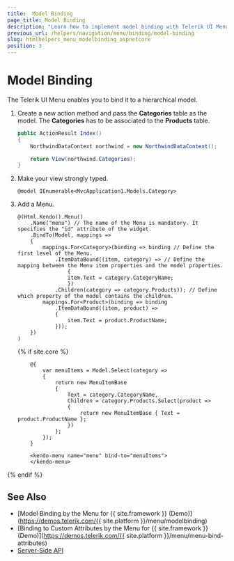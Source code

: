 ```yaml
---
title:  Model Binding
page_title: Model Binding
description: "Learn how to implement model binding with Telerik UI Menu component for {{ site.framework }}."
previous_url: /helpers/navigation/menu/binding/model-binding
slug: htmlhelpers_menu_modelbinding_aspnetcore
position: 3
---
```


# Model Binding

The Telerik UI Menu enables you to bind it to a hierarchical model.

1. Create a new action method and pass the **Categories** table as the model. The **Categories** has to be associated to the **Products** table.

    ```C#
    public ActionResult Index()
    {
        NorthwindDataContext northwind = new NorthwindDataContext();

        return View(northwind.Categories);
    }
    ```

1. Make your view strongly typed.

    ```Razor
    @model IEnumerable<MvcApplication1.Models.Category>
    ```

1. Add a Menu.

    ```HtmlHelper
    @(Html.Kendo().Menu()
        .Name("menu") // The name of the Menu is mandatory. It specifies the "id" attribute of the widget.
        .BindTo(Model, mappings =>
        {
            mappings.For<Category>(binding => binding // Define the first level of the Menu.
                .ItemDataBound((item, category) => // Define the mapping between the Menu item properties and the model properties.
                    {
                    item.Text = category.CategoryName;
                    })
                .Children(category => category.Products)); // Define which property of the model contains the children.
            mappings.For<Product>(binding => binding
                .ItemDataBound((item, product) =>
                {
                    item.Text = product.ProductName;
                }));
        })
    )
    ```
    {% if site.core %}
    ```TagHelper
        @{
            var menuItems = Model.Select(category =>
            {
                return new MenuItemBase
                {
                    Text = category.CategoryName,
                    Children = category.Products.Select(product =>
                    {
                        return new MenuItemBase { Text = product.ProductName };
                    })
                };
            });
        }

        <kendo-menu name="menu" bind-to="menuItems">
        </kendo-menu>
    ```
{% endif %}


## See Also

* [Model Binding by the Menu for {{ site.framework }} (Demo)](https://demos.telerik.com/{{ site.platform }}/menu/modelbinding)
* [Binding to Custom Attributes by the Menu for {{ site.framework }} (Demo)](https://demos.telerik.com/{{ site.platform }}/menu/menu-bind-attributes)
* [Server-Side API](/api/menu)
